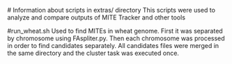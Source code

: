 # Information about scripts in extras/ directory
This scripts were used to analyze and compare outputs of MITE Tracker and other tools

#run_wheat.sh
Used to find MITEs in wheat genome. First it was separated by chromosome using FAspliter.py. Then each chromosome was processed in order to find candidates separately. All candidates files were merged in the same directory and the cluster task was executed once. 